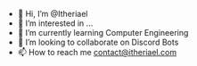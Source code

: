- 👋 Hi, I’m @Itheriael
- 👀 I’m interested in ...
- 🌱 I’m currently learning Computer Engineering
- 💞️ I’m looking to collaborate on Discord Bots
- 📫 How to reach me contact@itheriael.com

<!---
Itheriael/Itheriael is a ✨ special ✨ repository because its `README.md` (this file) appears on your GitHub profile.
You can click the Preview link to take a look at your changes.
--->
